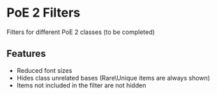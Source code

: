 # PoE 2 Filters
Filters for different PoE 2 classes (to be completed)

## Features
- Reduced font sizes
- Hides class unrelated bases (Rare\Unique items are always shown)
- Items not included in the filter are not hidden